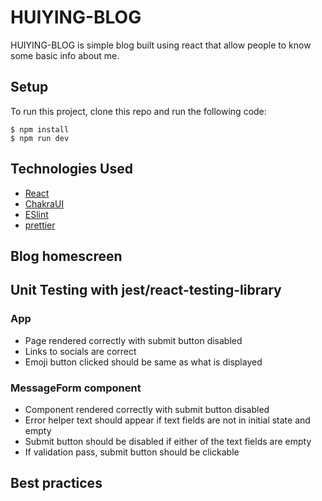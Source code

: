 # HUIYING-BLOG

HUIYING-BLOG is simple blog built using react that allow people to know some basic info about me.

## Setup

To run this project, clone this repo and run the following code:

```
$ npm install
$ npm run dev
```

## Technologies Used

-   [React](https://github.com/reactjs/reactjs.org)
-   [ChakraUI](https://chakra-ui.com/getting-started)
-   [ESlint](https://eslint.org/docs/latest/use/getting-started)
-   [prettier](https://prettier.io/)

## Blog homescreen

## Unit Testing with jest/react-testing-library
### App
-   Page rendered correctly with submit button disabled
-   Links to socials are correct
-   Emoji button clicked should be same as what is displayed

### MessageForm component
-   Component rendered correctly with submit button disabled
-   Error helper text should appear if text fields are not in initial state and empty
-   Submit button should be disabled if either of the text fields are empty
-   If validation pass, submit button should be clickable

## Best practices